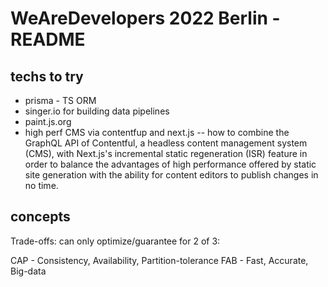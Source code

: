 # WeAreDevelopers 2022 Berlin - README

## techs to try

- prisma - TS ORM
- singer.io for building data pipelines
- paint.js.org
- high perf CMS via contentfup and next.js 
-- how to combine the GraphQL API of Contentful, a headless content management system (CMS), with Next.js's incremental static regeneration (ISR) feature in order to balance the advantages of high performance offered by static site generation with the ability for content editors to publish changes in no time.

## concepts

Trade-offs: can only optimize/guarantee for 2 of 3:

CAP - Consistency, Availability, Partition-tolerance
FAB - Fast, Accurate, Big-data
